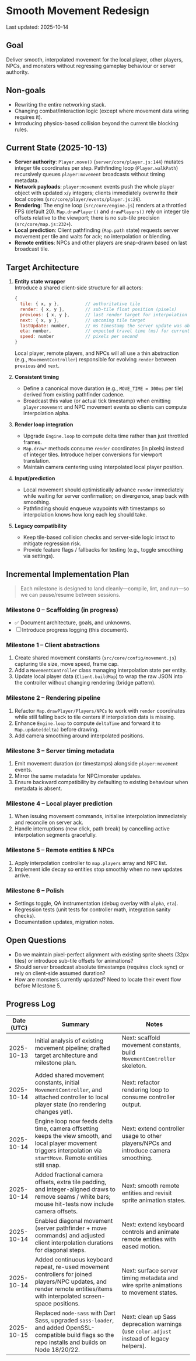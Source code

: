 # Smooth Movement Redesign

Last updated: 2025-10-14

## Goal
Deliver smooth, interpolated movement for the local player, other players, NPCs, and monsters without regressing gameplay behaviour or server authority.

## Non-goals
- Rewriting the entire networking stack.
- Changing combat/interaction logic (except where movement data wiring requires it).
- Introducing physics-based collision beyond the current tile blocking rules.

## Current State (2025-10-13)
- **Server authority**: `Player.move()` (`server/core/player.js:144`) mutates integer tile coordinates per step. Pathfinding loop (`Player.walkPath`) recursively queues `player:movement` broadcasts without timing metadata.
- **Network payloads**: `player:movement` events push the whole player object with updated `x`/`y` integers; clients immediately overwrite their local copies (`src/core/player/events/player.js:26`).
- **Rendering**: The engine loop (`src/core/engine.js`) renders at a throttled FPS (default 20). `Map.drawPlayer()` and `drawPlayers()` rely on integer tile offsets relative to the viewport; there is no sub-tile precision (`src/core/map.js:232+`).
- **Local prediction**: Client pathfinding (`Map.path` state) requests server movement per tile and waits for ack; no interpolation or blending.
- **Remote entities**: NPCs and other players are snap-drawn based on last broadcast tile.

## Target Architecture
1. **Entity state wrapper**  
   Introduce a shared client-side structure for all actors:
   ```js
   {
     tile: { x, y },          // authoritative tile
     render: { x, y },        // sub-tile float position (pixels)
     previous: { x, y },      // last render target for interpolation
     next: { x, y },          // upcoming tile target
     lastUpdate: number,      // ms timestamp the server update was observed
     eta: number,             // expected travel time (ms) for current leg
     speed: number            // pixels per second
   }
   ```
   Local player, remote players, and NPCs will all use a thin abstraction (e.g., `MovementController`) responsible for evolving `render` between `previous` and `next`.

2. **Consistent timing**  
   - Define a canonical move duration (e.g., `MOVE_TIME = 300ms` per tile) derived from existing pathfinder cadence.
   - Broadcast this value (or actual tick timestamp) when emitting `player:movement` and NPC movement events so clients can compute interpolation alpha.

3. **Render loop integration**  
   - Upgrade `Engine.loop` to compute delta time rather than just throttled frames.  
   - `Map.draw*` methods consume `render` coordinates (in pixels) instead of integer tiles. Introduce helper conversions for viewport translation.
   - Maintain camera centering using interpolated local player position.

4. **Input/prediction**  
   - Local movement should optimistically advance `render` immediately while waiting for server confirmation; on divergence, snap back with smoothing.
   - Pathfinding should enqueue waypoints with timestamps so interpolation knows how long each leg should take.

5. **Legacy compatibility**  
   - Keep tile-based collision checks and server-side logic intact to mitigate regression risk.
   - Provide feature flags / fallbacks for testing (e.g., toggle smoothing via settings).

## Incremental Implementation Plan

> Each milestone is designed to land cleanly—compile, lint, and run—so we can pause/resume between sessions.

### Milestone 0 – Scaffolding (in progress)
- ✅ Document architecture, goals, and unknowns.
- ☐ Introduce progress logging (this document).

### Milestone 1 – Client abstractions
1. Create shared movement constants (`src/core/config/movement.js`) capturing tile size, move speed, frame cap.
2. Add a `MovementController` class managing interpolation state per entity.
3. Update local player data (`Client.buildMap`) to wrap the raw JSON into the controller without changing rendering (bridge pattern).

### Milestone 2 – Rendering pipeline
1. Refactor `Map.drawPlayer/Players/NPCs` to work with `render` coordinates while still falling back to tile centers if interpolation data is missing.
2. Enhance `Engine.loop` to compute `deltaTime` and forward it to `Map.update(delta)` before drawing.
3. Add camera smoothing around interpolated positions.

### Milestone 3 – Server timing metadata
1. Emit movement duration (or timestamps) alongside `player:movement` events.
2. Mirror the same metadata for NPC/monster updates.
3. Ensure backward compatibility by defaulting to existing behaviour when metadata is absent.

### Milestone 4 – Local player prediction
1. When issuing movement commands, initialise interpolation immediately and reconcile on server ack.
2. Handle interruptions (new click, path break) by cancelling active interpolation segments gracefully.

### Milestone 5 – Remote entities & NPCs
1. Apply interpolation controller to `map.players` array and NPC list.
2. Implement idle decay so entities stop smoothly when no new updates arrive.

### Milestone 6 – Polish
- Settings toggle, QA instrumentation (debug overlay with `alpha`, `eta`).
- Regression tests (unit tests for controller math, integration sanity checks).
- Documentation updates, migration notes.

## Open Questions
- Do we maintain pixel-perfect alignment with existing sprite sheets (32px tiles) or introduce sub-tile offsets for animations?
- Should server broadcast absolute timestamps (requires clock sync) or rely on client-side assumed duration?
- How are monsters currently updated? Need to locate their event flow before Milestone 5.

## Progress Log

| Date (UTC) | Summary | Notes |
|------------|---------|-------|
| 2025-10-13 | Initial analysis of existing movement pipeline; drafted target architecture and milestone plan. | Next: scaffold movement constants, build `MovementController` skeleton. |
| 2025-10-14 | Added shared movement constants, initial `MovementController`, and attached controller to local player state (no rendering changes yet). | Next: refactor rendering loop to consume controller output. |
| 2025-10-14 | Engine loop now feeds delta time, camera offsetting keeps the view smooth, and local player movement triggers interpolation via `startMove`. Remote entities still snap. | Next: extend controller usage to other players/NPCs and introduce camera smoothing. |
| 2025-10-14 | Added fractional camera offsets, extra tile padding, and integer-aligned draws to remove seams / white bars; mouse hit-tests now include camera offsets. | Next: smooth remote entities and revisit sprite animation states. |
| 2025-10-14 | Enabled diagonal movement (server pathfinder + move commands) and adjusted client interpolation durations for diagonal steps. | Next: extend keyboard controls and animate remote entities with eased motion. |
| 2025-10-14 | Added continuous keyboard repeat, re-used movement controllers for joined players/NPC updates, and render remote entities/items with interpolated screen-space positions. | Next: surface server timing metadata and wire sprite animations to movement states. |
| 2025-10-15 | Replaced `node-sass` with Dart Sass, upgraded `sass-loader`, and added OpenSSL-compatible build flags so the repo installs and builds on Node 18/20/22. | Next: clean up Sass deprecation warnings (use `color.adjust` instead of legacy helpers). |
